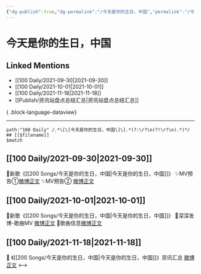 ```yaml
---
{"dg-publish":true,"dg-permalink":"/今天是你的生日，中国","permalink":"/今天是你的生日，中国/","created":"2022-12-23T11:20:46.000+08:00","updated":"2023-04-10T15:32:09.000+08:00"}
---
```


# 今天是你的生日，中国

## Linked Mentions
- [[100 Daily/2021-09-30\|2021-09-30]]
- [[100 Daily/2021-10-01\|2021-10-01]]
- [[100 Daily/2021-11-18\|2021-11-18]]
- [[Publish/资讯站盘点总结汇总\|资讯站盘点总结汇总]]

{ .block-language-dataview}

---

```expander
path:"100 Daily" /.*\[\[今天是你的生日，中国\]\].*(?:\r?\n(?!\r?\n).*)*/
## [[$filename]]
$match
```
## [[100 Daily/2021-09-30\|2021-09-30]]
🌟新歌《[[200 Songs/今天是你的生日，中国\|今天是你的生日，中国]]》
✨MV预告①[微博正文](https://m.weibo.cn/6466290670/4687183639744850)
✨MV预告② [微博正文](https://m.weibo.cn/6466290670/4687201747865155)
## [[100 Daily/2021-10-01\|2021-10-01]]
🌟新歌《[[200 Songs/今天是你的生日，中国\|今天是你的生日，中国]]》
💫深深发博-歌曲MV [微博正文](https://m.weibo.cn/6466290670/4687432191053654)
💫歌曲信息[微博正文](https://m.weibo.cn/6466290670/4687281804018031)
## [[100 Daily/2021-11-18\|2021-11-18]]
💫 《[[200 Songs/今天是你的生日，中国\|今天是你的生日，中国]]》资讯汇总 [微博正文](https://m.weibo.cn/6466290670/4704836735993705)
<-->